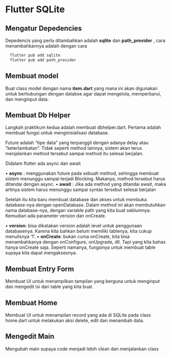 # Flutter SQLite

## Mengatur Depedencies
Depedencis yang perlu ditambahkan adalah **sqlite** dan **path_provider** , cara menambahkannya adalah dengan cara 

``` bash
  flutter pub add sqlite
  flutter pub add path_provider
```

## Membuat model
Buat class model dengan nama **item.dart** yang mana ini akan digunakan untuk berhubungan dengan databse agar dapat mengelola, memperbarui, dan menginput data.

## Membuat Db Helper
Langkah praktikum kedua adalah membuat dbhelper.dart. Pertama adalah membuat fungsi untuk menginisialisasi database.

Future adalah “tipe data” yang terpanggil dengan adanya delay atau “keterlambatan”. Tidak seperti method lainnya, sistem akan terus menjalankan method tersebut sampai method itu selesai berjalan.

Didalam flutter ada async dan await

• **async** : menggunakan future pada sebuah method, sehingga membuat sistem menunggu 
sampai terjadi Blocking. Makanya, method tersebut harus ditandai dengan async.
• **await** : Jika ada method yang ditandai await, maka artinya sistem harus menunggu sampai syntax tersebut selesai berjalan

Setelah itu kita baru membuat database dan akses untuk membuka database-nya dengan openDatabase. Dalam method ini akan membutuhkan nama database-nya, dengan variable path yang kita buat seblumnya. Kemudian ada parameter version dan onCreate.

• **version**: bisa dikatakan version adalah level untuk penggunaan databasenya. Karena kita 
bahkan belum memiliki tablenya, kita cukup menulisnya ‘1’.
• **onCreate**: bukan cuma onCreate, kita bisa menambahkanya dengan onConfigure, onUpgrade, dll. Tapi yang kita bahas hanya onCreate saja. Seperti namanya, fungsinya untuk membuat table supaya kita dapat mengaksesnya.

## Membuat Entry Form
Membuat UI untuk menampilkan tampilan  yang berguna untuk menginput dan mengedit isi dari table yang kita buat.

## Membuat Home
Membuat UI untuk menampilan record yang ada di SQLite pada class home.dart untuk melakukan aksi delete, edit dan menambah data.

## Mengedit Main
Mengubah main supaya code menjadi lebih clean dan menjalankan class
